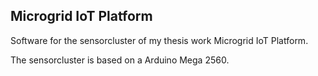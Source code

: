## Microgrid IoT Platform
Software for the sensorcluster of my thesis work Microgrid IoT Platform.

The sensorcluster is based on a Arduino Mega 2560. 
